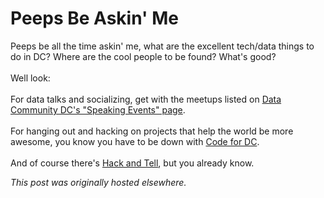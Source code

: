 # Peeps Be Askin' Me

<p>Peeps be all the time askin' me, what&#160;are the excellent tech/data things to do in DC? Where are the cool people to be found? What's good?<br>
<br>
Well look:<br>
<br>
For data talks and socializing, get with the meetups listed on <a href="http://datacommunitydc.org/blog/speaking-events/">Data Community DC's "Speaking Events" page</a>.<br>
<br>
For hanging out and hacking on projects that help the world be more awesome, you know you have to be down with <a href="http://www.meetup.com/Code-for-DC/">Code for DC</a>.<br>
<br>
And of course there's <a href="http://dc.hackandtell.org/">Hack and Tell</a>, but you already know.<br></p>


*This post was originally hosted elsewhere.*
